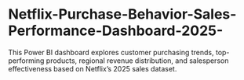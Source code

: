 # Netflix-Purchase-Behavior-Sales-Performance-Dashboard-2025-
This Power BI dashboard explores customer purchasing trends, top-performing products, regional revenue distribution, and salesperson effectiveness based on Netflix’s 2025 sales dataset.
